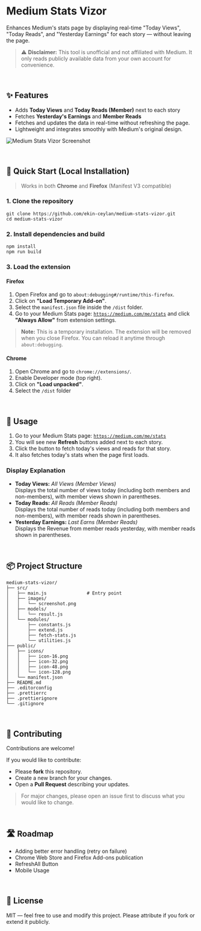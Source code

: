 # Medium Stats Vizor

Enhances Medium's stats page by displaying real-time "Today Views", "Today Reads", and "Yesterday Earnings" for each story — without leaving the page.

> ⚠️ **Disclaimer:** This tool is unofficial and not affiliated with Medium. It only reads publicly available data from your own account for convenience.

<br/>

## ✨ Features

-   Adds **Today Views** and **Today Reads (Member)** next to each story
-   Fetches **Yesterday's Earnings** and **Member Reads**
-   Fetches and updates the data in real-time without refreshing the page.
-   Lightweight and integrates smoothly with Medium's original design.

![Medium Stats Vizor Screenshot](src/images/screenshot.png)

<br/>

## 🚀 Quick Start (Local Installation)

> Works in both **Chrome** and **Firefox** (Manifest V3 compatible)

### 1. Clone the repository

```
git clone https://github.com/ekin-ceylan/medium-stats-vizor.git
cd medium-stats-vizor
```

### 2. Install dependencies and build

```
npm install
npm run build
```

### 3. Load the extension

#### Firefox

1. Open Firefox and go to `about:debugging#/runtime/this-firefox`.
2. Click on **"Load Temporary Add-on"**.
3. Select the `manifest.json` file inside the `/dist` folder.
4. Go to your Medium Stats page: [`https://medium.com/me/stats`](https://medium.com/me/stats) and click **"Always Allow"** from extension settings.

> **Note:** This is a temporary installation. The extension will be removed when you close Firefox. You can reload it anytime through `about:debugging`.

#### Chrome

1. Open Chrome and go to `chrome://extensions/`.
2. Enable Developer mode (top right).
3. Click on **"Load unpacked"**.
4. Select the `/dist` folder

<br/>

## 📖 Usage

1. Go to your Medium Stats page: [`https://medium.com/me/stats`](https://medium.com/me/stats)
2. You will see new **Refresh** buttons added next to each story.
3. Click the button to fetch today's views and reads for that story.
4. It also fetches today's stats when the page first loads.

### Display Explanation

-   **Today Views:** _All Views (Member Views)_  
    Displays the total number of views today (including both members and non-members), with member views shown in parentheses.
-   **Today Reads:** _All Reads (Member Reads)_  
    Displays the total number of reads today (including both members and non-members), with member reads shown in parentheses.
-   **Yesterday Earnings:** _Last Earns (Member Reads)_  
    Displays the Revenue from member reads yesterday, with member reads shown in parentheses.

<br/>

## 📦 Project Structure

```
medium-stats-vizor/
├── src/
│   ├── main.js               # Entry point
│   ├── images/
│   │   └── screenshot.png
│   ├── models/
│   │   └── result.js
│   └── modules/
│       ├── constants.js
│       ├── extend.js
│       ├── fetch-stats.js
│       └── utilities.js
├── public/
│   ├── icons/
│   │   ├── icon-16.png
│   │   ├── icon-32.png
│   │   ├── icon-48.png
│   │   └── icon-128.png
│   └── manifest.json
├── README.md
├── .editorconfig
├── .prettierrc
├── .prettierignore
└── .gitignore
```

<br/>

## 🤝 Contributing

Contributions are welcome!

If you would like to contribute:

-   Please **fork** this repository.
-   Create a new branch for your changes.
-   Open a **Pull Request** describing your updates.

> For major changes, please open an issue first to discuss what you would like to change.

<br/>

## 🛣️ Roadmap

-   Adding better error handling (retry on failure)
-   Chrome Web Store and Firefox Add-ons publication
-   RefreshAll Button
-   Mobile Usage

<br/>

## 📜 License

MIT — feel free to use and modify this project.
Please attribute if you fork or extend it publicly.
